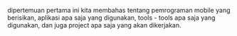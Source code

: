 dipertemuan pertama ini kita membahas tentang pemrograman mobile yang berisikan, aplikasi apa saja yang digunakan, tools - tools apa saja yang digunakan, dan juga project apa saja yang akan dikerjakan.